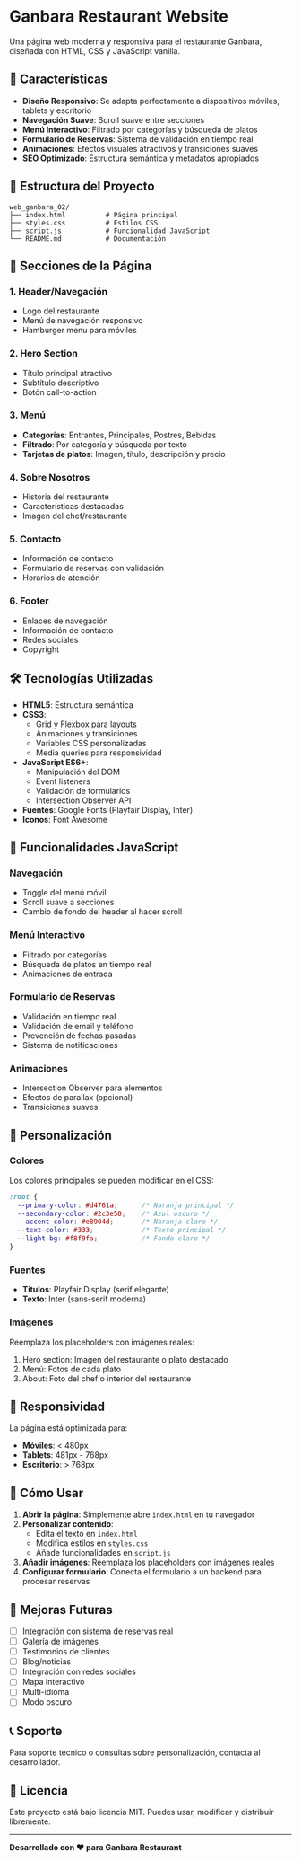 # Ganbara Restaurant Website

Una página web moderna y responsiva para el restaurante Ganbara, diseñada con HTML, CSS y JavaScript vanilla.

## 🚀 Características

- **Diseño Responsivo**: Se adapta perfectamente a dispositivos móviles, tablets y escritorio
- **Navegación Suave**: Scroll suave entre secciones
- **Menú Interactivo**: Filtrado por categorías y búsqueda de platos
- **Formulario de Reservas**: Sistema de validación en tiempo real
- **Animaciones**: Efectos visuales atractivos y transiciones suaves
- **SEO Optimizado**: Estructura semántica y metadatos apropiados

## 📁 Estructura del Proyecto

```
web_ganbara_02/
├── index.html          # Página principal
├── styles.css          # Estilos CSS
├── script.js           # Funcionalidad JavaScript
└── README.md           # Documentación
```

## 🎨 Secciones de la Página

### 1. Header/Navegación
- Logo del restaurante
- Menú de navegación responsivo
- Hamburger menu para móviles

### 2. Hero Section
- Título principal atractivo
- Subtítulo descriptivo
- Botón call-to-action

### 3. Menú
- **Categorías**: Entrantes, Principales, Postres, Bebidas
- **Filtrado**: Por categoría y búsqueda por texto
- **Tarjetas de platos**: Imagen, título, descripción y precio

### 4. Sobre Nosotros
- Historia del restaurante
- Características destacadas
- Imagen del chef/restaurante

### 5. Contacto
- Información de contacto
- Formulario de reservas con validación
- Horarios de atención

### 6. Footer
- Enlaces de navegación
- Información de contacto
- Redes sociales
- Copyright

## 🛠️ Tecnologías Utilizadas

- **HTML5**: Estructura semántica
- **CSS3**: 
  - Grid y Flexbox para layouts
  - Animaciones y transiciones
  - Variables CSS personalizadas
  - Media queries para responsividad
- **JavaScript ES6+**:
  - Manipulación del DOM
  - Event listeners
  - Validación de formularios
  - Intersection Observer API
- **Fuentes**: Google Fonts (Playfair Display, Inter)
- **Iconos**: Font Awesome

## 🎯 Funcionalidades JavaScript

### Navegación
- Toggle del menú móvil
- Scroll suave a secciones
- Cambio de fondo del header al hacer scroll

### Menú Interactivo
- Filtrado por categorías
- Búsqueda de platos en tiempo real
- Animaciones de entrada

### Formulario de Reservas
- Validación en tiempo real
- Validación de email y teléfono
- Prevención de fechas pasadas
- Sistema de notificaciones

### Animaciones
- Intersection Observer para elementos
- Efectos de parallax (opcional)
- Transiciones suaves

## 🎨 Personalización

### Colores
Los colores principales se pueden modificar en el CSS:
```css
:root {
  --primary-color: #d4761a;      /* Naranja principal */
  --secondary-color: #2c3e50;    /* Azul oscuro */
  --accent-color: #e8904d;       /* Naranja claro */
  --text-color: #333;            /* Texto principal */
  --light-bg: #f8f9fa;           /* Fondo claro */
}
```

### Fuentes
- **Títulos**: Playfair Display (serif elegante)
- **Texto**: Inter (sans-serif moderna)

### Imágenes
Reemplaza los placeholders con imágenes reales:
1. Hero section: Imagen del restaurante o plato destacado
2. Menú: Fotos de cada plato
3. About: Foto del chef o interior del restaurante

## 📱 Responsividad

La página está optimizada para:
- **Móviles**: < 480px
- **Tablets**: 481px - 768px
- **Escritorio**: > 768px

## 🚀 Cómo Usar

1. **Abrir la página**: Simplemente abre `index.html` en tu navegador
2. **Personalizar contenido**: 
   - Edita el texto en `index.html`
   - Modifica estilos en `styles.css`
   - Añade funcionalidades en `script.js`
3. **Añadir imágenes**: Reemplaza los placeholders con imágenes reales
4. **Configurar formulario**: Conecta el formulario a un backend para procesar reservas

## 🔧 Mejoras Futuras

- [ ] Integración con sistema de reservas real
- [ ] Galería de imágenes
- [ ] Testimonios de clientes
- [ ] Blog/noticias
- [ ] Integración con redes sociales
- [ ] Mapa interactivo
- [ ] Multi-idioma
- [ ] Modo oscuro

## 📞 Soporte

Para soporte técnico o consultas sobre personalización, contacta al desarrollador.

## 📄 Licencia

Este proyecto está bajo licencia MIT. Puedes usar, modificar y distribuir libremente.

---

**Desarrollado con ❤️ para Ganbara Restaurant**